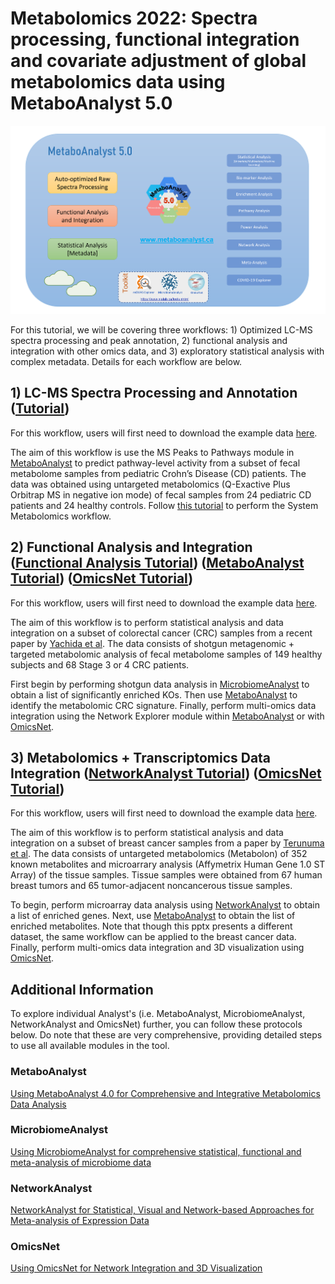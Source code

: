 # Metabolomics 2022: Spectra processing, functional integration and covariate adjustment of global metabolomics data using MetaboAnalyst 5.0

![alt text](https://github.com/xia-lab/Metabolomics2019/blob/master/metabolomics2022_xialab.png)

For this tutorial, we will be covering three workflows: 1) Optimized LC-MS spectra processing and peak annotation, 2) functional analysis and integration with other omics data, and 3) exploratory statistical analysis with complex metadata. Details for each workflow are below.

## 1) LC-MS Spectra Processing and Annotation ([Tutorial](https://github.com/xia-lab/Metabolomics2019/blob/master/systems_metabolomics_metaboanalyst.pptx))

For this workflow, users will first need to download the example data [here](https://github.com/xia-lab/Metabolomics2019/blob/master/ibd_data_june23.zip).

The aim of this workflow is use the MS Peaks to Pathways module in [MetaboAnalyst](https://www.metaboanalyst.ca/) to predict pathway-level activity from a subset of fecal metabolome samples from pediatric Crohn’s Disease (CD) patients. The data was obtained using untargeted metabolomics (Q-Exactive Plus Orbitrap MS in negative ion mode) of fecal samples from 24 pediatric CD patients and 24 healthy controls. Follow [this tutorial](https://github.com/xia-lab/Metabolomics2019/blob/master/systems_metabolomics_metaboanalyst.pptx) to perform the System Metabolomics workflow.

## 2) Functional Analysis and Integration ([Functional Analysis Tutorial](https://github.com/xia-lab/Metabolomics2019/blob/master/SDP_microbiomeanalyst.pptx)) ([MetaboAnalyst Tutorial](https://github.com/xia-lab/Metabolomics2019/blob/master/targeted_metabolomics_metaboanalyst.pptx)) ([OmicsNet Tutorial](https://github.com/xia-lab/Metabolomics2019/blob/master/using_omicsnet.pptx))

For this workflow, users will first need to download the example data [here](https://github.com/xia-lab/Metabolomics2019/blob/master/crc_data_june23.zip).

The aim of this workflow is to perform statistical analysis and data integration on a subset of colorectal cancer (CRC) samples from a recent paper by [Yachida et al](https://www.nature.com/articles/s41591-019-0458-7). The data consists of shotgun metagenomic + targeted metabolomic analysis of fecal metabolome samples of 149 healthy subjects and 68 Stage 3 or 4 CRC patients. 

First begin by performing shotgun data analysis in [MicrobiomeAnalyst](https://www.microbiomeanalyst.ca/) to obtain a list of significantly enriched KOs. Then use [MetaboAnalyst](https://www.metaboanalyst.ca/) to identify the metabolomic CRC signature. Finally, perform multi-omics data integration using the Network Explorer module within [MetaboAnalyst](https://www.metaboanalyst.ca/) or with [OmicsNet](https://www.omicsnet.ca/).

## 3) Metabolomics + Transcriptomics Data Integration ([NetworkAnalyst Tutorial](https://github.com/xia-lab/Metabolomics2019/blob/master/transcriptomics_networkanalyst.pptx)) ([OmicsNet Tutorial](https://github.com/xia-lab/Metabolomics2019/blob/master/using_omicsnet.pptx))

For this workflow, users will first need to download the example data [here](https://github.com/xia-lab/Metabolomics2019/blob/master/breast_cancer.zip).

The aim of this workflow is to perform statistical analysis and data integration on a subset of breast cancer samples from a paper by [Terunuma et al](https://www.ncbi.nlm.nih.gov/pubmed/24316975). The data consists of untargeted metabolomics (Metabolon) of 352 known metabolites and microarrary analysis (Affymetrix Human Gene 1.0 ST Array) of the tissue samples. Tissue samples were obtained from 67 human breast tumors and 65 tumor-adjacent noncancerous tissue samples.

To begin, perform microarray data analysis using [NetworkAnalyst](https://www.networkanalyst.ca) to obtain a list of enriched genes. Next, use [MetaboAnalyst](https://www.metaboanalyst.ca/) to obtain the list of enriched metabolites. Note that though this pptx presents a different dataset, the same workflow can be applied to the breast cancer data. Finally, perform multi-omics data integration and 3D visualization using [OmicsNet](https://www.omicsnet.ca/).

## Additional Information

To explore individual Analyst's (i.e. MetaboAnalyst, MicrobiomeAnalyst, NetworkAnalyst and OmicsNet) further, you can follow these protocols below. Do note that these are very comprehensive, providing detailed steps to use all available modules in the tool. 

### MetaboAnalyst
[Using MetaboAnalyst 4.0 for Comprehensive and Integrative Metabolomics Data Analysis](https://www.dropbox.com/s/vsmcmvsup85h55u/CPBI_MetaboAnalyst_2019.pdf?dl=0)

### MicrobiomeAnalyst
[Using MicrobiomeAnalyst for comprehensive statistical, functional and meta-analysis of microbiome data](https://www.dropbox.com/s/025wp5p1aelc45f/MicrobiomeAnalyst_Nat_Prot_all_in_one.pdf?dl=0)

### NetworkAnalyst
[NetworkAnalyst for Statistical, Visual and Network-based Approaches for Meta-analysis of Expression Data](https://www.ncbi.nlm.nih.gov/pubmed/25950236)

### OmicsNet
[Using OmicsNet for Network Integration and 3D Visualization](https://currentprotocols.onlinelibrary.wiley.com/doi/epdf/10.1002/cpbi.69)
